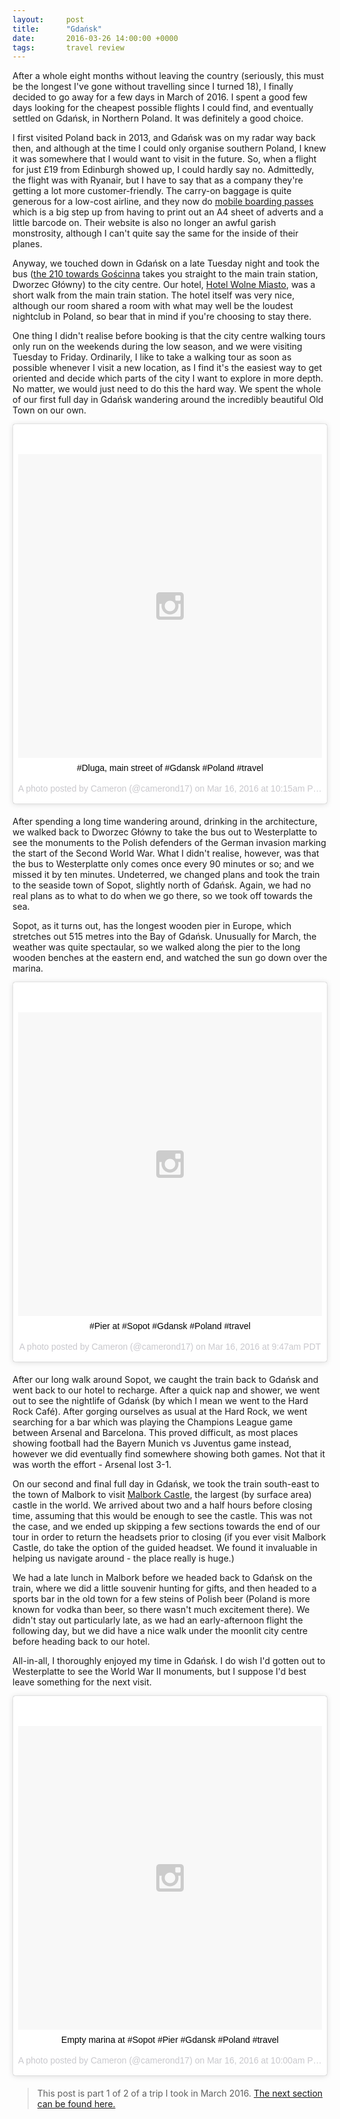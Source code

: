 ```yaml
---
layout:     post
title:      "Gdańsk"
date:       2016-03-26 14:00:00 +0000
tags:       travel review
---
```


After a whole eight months without leaving the country (seriously, this must be the longest I've gone without travelling since I turned 18), I finally decided to go away for a few days in March of 2016. I spent a good few days looking for the cheapest possible flights I could find, and eventually settled on Gdańsk, in Northern Poland. It was definitely a good choice.

<!-- Read More -->

I first visited Poland back in 2013, and Gdańsk was on my radar way back then, and although at the time I could only organise southern Poland, I knew it was somewhere that I would want to visit in the future. So, when a flight for just £19 from Edinburgh showed up, I could hardly say no. Admittedly, the flight was with Ryanair, but I have to say that as a company they're getting a lot more customer-friendly. The carry-on baggage is quite generous for a low-cost airline, and they now do [mobile boarding passes][ryanair-mobile-boarding-passes-link] which is a big step up from having to print out an A4 sheet of adverts and a little barcode on. Their website is also no longer an awful garish monstrosity, although I can't quite say the same for the inside of their planes.

Anyway, we touched down in Gdańsk on a late Tuesday night and took the bus ([the 210 towards Gościnna][gdansk-210-bus-schedule] takes you straight to the main train station, Dworzec Główny) to the city centre. Our hotel, [Hotel Wolne Miasto][hotel-wolne-miasto-website], was a short walk from the main train station. The hotel itself was very nice, although our room shared a room with what may well be the loudest nightclub in Poland, so bear that in mind if you're choosing to stay there.

One thing I didn't realise before booking is that the city centre walking tours only run on the weekends during the low season, and we were visiting Tuesday to Friday. Ordinarily, I like to take a walking tour as soon as possible whenever I visit a new location, as I find it's the easiest way to get oriented and decide which parts of the city I want to explore in more depth. No matter, we would just need to do this the hard way. We spent the whole of our first full day in Gdańsk wandering around the incredibly beautiful Old Town on our own.

<center>
    <blockquote class="instagram-media" data-instgrm-captioned data-instgrm-version="6" style=" background:#FFF; border:0; border-radius:3px; box-shadow:0 0 1px 0 rgba(0,0,0,0.5),0 1px 10px 0 rgba(0,0,0,0.15); margin: 1px; margin-bottom:20px; max-width:658px; padding:0; width:99.375%; width:-webkit-calc(100% - 2px); width:calc(100% - 2px);">
        <div style="padding:8px;"> 
            <div style=" background:#F8F8F8; line-height:0; margin-top:40px;padding:50.0% 0; text-align:center; width:100%;"> 
                <div style=" background:url(data:image/png;base64,iVBORw0KGgoAAAANSUhEUgAAACwAAAAsCAMAAAApWqozAAAAGFBMVEUiIiI9PT0eHh4gIB4hIBkcHBwcHBwcHBydr+JQAAAACHRSTlMABA4YHyQsM5jtaMwAAADfSURBVDjL7ZVBEgMhCAQBAf//42xcNbpAqakcM0ftUmFAAIBE81IqBJdS3lS6zs3bIpB9WED3YYXFPmHRfT8sgyrCP1x8uEUxLMzNWElFOYCV6mHWWwMzdPEKHlhLw7NWJqkHc4uIZphavDzA2JPzUDsBZziNae2S6owH8xPmX8G7zzgKEOPUoYHvGz1TBCxMkd3kwNVbU0gKHkx+iZILf77IofhrY1nYFnB/lQPb79drWOyJVa/DAvg9B/rLB4cC+Nqgdz/TvBbBnr6GBReqn/nRmDgaQEej7WhonozjF+Y2I/fZou/qAAAAAElFTkSuQmCC); display:block; height:44px; margin:0 auto -44px; position:relative; top:-22px; width:44px;">
                </div>
            </div> 
            <p style=" margin:8px 0 0 0; padding:0 4px;"> 
                <a href="https://www.instagram.com/p/BDBZzY1EF_8/" style=" color:#000; font-family:Arial,sans-serif; font-size:14px; font-style:normal; font-weight:normal; line-height:17px; text-decoration:none; word-wrap:break-word;" target="_blank">#Dluga, main street of #Gdansk #Poland #travel</a>
            </p> 
            <p style=" color:#c9c8cd; font-family:Arial,sans-serif; font-size:14px; line-height:17px; margin-bottom:0; margin-top:8px; overflow:hidden; padding:8px 0 7px; text-align:center; text-overflow:ellipsis; white-space:nowrap;">A photo posted by Cameron (@camerond17) on <time style=" font-family:Arial,sans-serif; font-size:14px; line-height:17px;" datetime="2016-03-16T17:15:08+00:00">Mar 16, 2016 at 10:15am PDT</time>
            </p>
        </div>
    </blockquote>
    <script async defer src="//platform.instagram.com/en_US/embeds.js"></script>
</center>

After spending a long time wandering around, drinking in the architecture, we walked back to Dworzec Główny to take the bus out to Westerplatte to see the monuments to the Polish defenders of the German invasion marking the start of the Second World War. What I didn't realise, however, was that the bus to Westerplatte only comes once every 90 minutes or so; and we missed it by ten minutes. Undeterred, we changed plans and took the train to the seaside town of Sopot, slightly north of Gdańsk. Again, we had no real plans as to what to do when we go there, so we took off towards the sea. 

Sopot, as it turns out, has the longest wooden pier in Europe, which stretches out 515 metres into the Bay of Gdańsk. Unusually for March, the weather was quite spectaular, so we walked along the pier to the long wooden benches at the eastern end, and watched the sun go down over the marina. 

<center>
    <blockquote class="instagram-media" data-instgrm-captioned data-instgrm-version="6" style=" background:#FFF; border:0; border-radius:3px; box-shadow:0 0 1px 0 rgba(0,0,0,0.5),0 1px 10px 0 rgba(0,0,0,0.15); margin: 1px; margin-bottom:20px; max-width:658px; padding:0; width:99.375%; width:-webkit-calc(100% - 2px); width:calc(100% - 2px);">
        <div style="padding:8px;"> 
            <div style=" background:#F8F8F8; line-height:0; margin-top:40px; padding:50.0% 0; text-align:center; width:100%;"> 
                <div style=" background:url(data:image/png;base64,iVBORw0KGgoAAAANSUhEUgAAACwAAAAsCAMAAAApWqozAAAAGFBMVEUiIiI9PT0eHh4gIB4hIBkcHBwcHBwcHBydr+JQAAAACHRSTlMABA4YHyQsM5jtaMwAAADfSURBVDjL7ZVBEgMhCAQBAf//42xcNbpAqakcM0ftUmFAAIBE81IqBJdS3lS6zs3bIpB9WED3YYXFPmHRfT8sgyrCP1x8uEUxLMzNWElFOYCV6mHWWwMzdPEKHlhLw7NWJqkHc4uIZphavDzA2JPzUDsBZziNae2S6owH8xPmX8G7zzgKEOPUoYHvGz1TBCxMkd3kwNVbU0gKHkx+iZILf77IofhrY1nYFnB/lQPb79drWOyJVa/DAvg9B/rLB4cC+Nqgdz/TvBbBnr6GBReqn/nRmDgaQEej7WhonozjF+Y2I/fZou/qAAAAAElFTkSuQmCC); display:block; height:44px; margin:0 auto -44px; position:relative; top:-22px; width:44px;">
                </div>
            </div> 
            <p style=" margin:8px 0 0 0; padding:0 4px;"> 
                <a href="https://www.instagram.com/p/BDBWp8OEF5E/" style=" color:#000; font-family:Arial,sans-serif; font-size:14px; font-style:normal; font-weight:normal; line-height:17px; text-decoration:none; word-wrap:break-word;" target="_blank">#Pier at #Sopot #Gdansk #Poland #travel</a>
            </p> 
            <p style=" color:#c9c8cd; font-family:Arial,sans-serif; font-size:14px; line-height:17px; margin-bottom:0; margin-top:8px; overflow:hidden; padding:8px 0 7px; text-align:center; text-overflow:ellipsis; white-space:nowrap;">A photo posted by Cameron (@camerond17) on <time style=" font-family:Arial,sans-serif; font-size:14px; line-height:17px;" datetime="2016-03-16T16:47:38+00:00">Mar 16, 2016 at 9:47am PDT</time>
            </p>
        </div>
    </blockquote>
    <script async defer src="//platform.instagram.com/en_US/embeds.js"></script>
</center>

After our long walk around Sopot, we caught the train back to Gdańsk and went back to our hotel to recharge. After a quick nap and shower, we went out to see the nightlife of Gdańsk (by which I mean we went to the Hard Rock Café). After gorging ourselves as usual at the Hard Rock, we went searching for a bar which was playing the Champions League game between Arsenal and Barcelona. This proved difficult, as most places showing football had the Bayern Munich vs Juventus game instead, however we did eventually find somewhere showing both games. Not that it was worth the effort - Arsenal lost 3-1.

On our second and final full day in Gdańsk, we took the train south-east to the town of Malbork to visit [Malbork Castle][unesco-malbork-castle], the largest (by surface area) castle in the world. We arrived about two and a half hours before closing time, assuming that this would be enough to see the castle. This was not the case, and we ended up skipping a few sections towards the end of our tour in order to return the headsets prior to closing (if you ever visit Malbork Castle, do take the option of the guided headset. We found it invaluable in helping us navigate around - the place really is huge.)

We had a late lunch in Malbork before we headed back to Gdańsk on the train, where we did a little souvenir hunting for gifts, and then headed to a sports bar in the old town for a few steins of Polish beer (Poland is more known for vodka than beer, so there wasn't much excitement there). We didn't stay out particularly late, as we had an early-afternoon flight the following day, but we did have a nice walk under the moonlit city centre before heading back to our hotel.

All-in-all, I thoroughly enjoyed my time in Gdańsk. I do wish I'd gotten out to Westerplatte to see the World War II monuments, but I suppose I'd best leave something for the next visit. 

<center>
    <blockquote class="instagram-media" data-instgrm-captioned data-instgrm-version="6" style=" background:#FFF; border:0; border-radius:3px; box-shadow:0 0 1px 0 rgba(0,0,0,0.5),0 1px 10px 0 rgba(0,0,0,0.15); margin: 1px; margin-bottom:20px; max-width:658px; padding:0; width:99.375%; width:-webkit-calc(100% - 2px); width:calc(100% - 2px);">
        <div style="padding:8px;"> 
            <div style=" background:#F8F8F8; line-height:0; margin-top:40px; padding:50.0% 0; text-align:center; width:100%;"> 
                <div style=" background:url(data:image/png;base64,iVBORw0KGgoAAAANSUhEUgAAACwAAAAsCAMAAAApWqozAAAAGFBMVEUiIiI9PT0eHh4gIB4hIBkcHBwcHBwcHBydr+JQAAAACHRSTlMABA4YHyQsM5jtaMwAAADfSURBVDjL7ZVBEgMhCAQBAf//42xcNbpAqakcM0ftUmFAAIBE81IqBJdS3lS6zs3bIpB9WED3YYXFPmHRfT8sgyrCP1x8uEUxLMzNWElFOYCV6mHWWwMzdPEKHlhLw7NWJqkHc4uIZphavDzA2JPzUDsBZziNae2S6owH8xPmX8G7zzgKEOPUoYHvGz1TBCxMkd3kwNVbU0gKHkx+iZILf77IofhrY1nYFnB/lQPb79drWOyJVa/DAvg9B/rLB4cC+Nqgdz/TvBbBnr6GBReqn/nRmDgaQEej7WhonozjF+Y2I/fZou/qAAAAAElFTkSuQmCC); display:block; height:44px; margin:0 auto -44px; position:relative; top:-22px; width:44px;">
                </div>
            </div> 
            <p style=" margin:8px 0 0 0; padding:0 4px;"> 
                <a href="https://www.instagram.com/p/BDBYEtqEF8D/" style=" color:#000; font-family:Arial,sans-serif; font-size:14px; font-style:normal; font-weight:normal; line-height:17px; text-decoration:none; word-wrap:break-word;" target="_blank">Empty marina at #Sopot #Pier #Gdansk #Poland #travel</a>
            </p> 
            <p style=" color:#c9c8cd; font-family:Arial,sans-serif; font-size:14px; line-height:17px; margin-bottom:0; margin-top:8px; overflow:hidden; padding:8px 0 7px; text-align:center; text-overflow:ellipsis; white-space:nowrap;">A photo posted by Cameron (@camerond17) on <time style=" font-family:Arial,sans-serif; font-size:14px; line-height:17px;" datetime="2016-03-16T17:00:02+00:00">Mar 16, 2016 at 10:00am PDT</time>
            </p>
        </div>
    </blockquote>
    <script async defer src="//platform.instagram.com/en_US/embeds.js"></script>
</center>

> This post is part 1 of 2 of a trip I took in March 2016. [The next section can be found here.](brussels)

[ryanair-mobile-boarding-passes-link]: https://www.ryanair.com/us/en/useful-info/help-centre/faq-overview/Mobile-boarding-passes
[gdansk-210-bus-schedule]: http://www.ztm.gda.pl/rozklady/linia-210.html
[hotel-wolne-miasto-website]: http://www.hotelwm.pl/en/
[unesco-malbork-castle]: http://whc.unesco.org/en/list/847